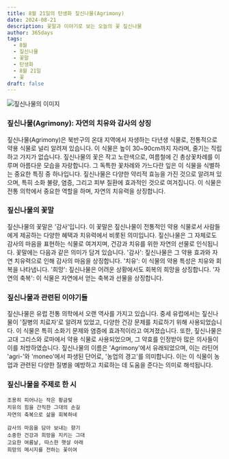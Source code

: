 ```yaml
---
title: 8월 21일의 탄생화 짚신나물(Agrimony)
date: 2024-08-21
description: 꽃말과 이야기로 보는 오늘의 꽃 짚신나물
author: 365days
tags:
  - 8월
  - 짚신나물
  - 꽃말
  - 탄생화
  - 8월 21일
  - 꽃
draft: false
---
```


![짚신나물의 이미지](https://cdn.pixabay.com/photo/2020/06/28/14/37/agrimony-flower-5349515_1280.jpg#center)


### 짚신나물(Agrimony): 자연의 치유와 감사의 상징

짚신나물(Agrimony)은 북반구의 온대 지역에서 자생하는 다년생 식물로, 전통적으로 약용 식물로 널리 알려져 있습니다. 이 식물은 높이 30~90cm까지 자라며, 줄기는 직립하고 가지가 없습니다. 짚신나물의 꽃은 작고 노란색으로, 여름철에 긴 총상꽃차례를 이루며 아름다운 모습을 자랑합니다. 그 독특한 꽃차례와 가느다란 잎은 이 식물을 식별하는 중요한 특징 중 하나입니다. 짚신나물은 다양한 약리적 효능을 가진 것으로 알려져 있으며, 특히 소화 불량, 염증, 그리고 피부 질환에 효과적인 것으로 여겨집니다. 이 식물은 전통 의학에서 중요한 역할을 하며, 자연의 치유력을 상징합니다.


### 짚신나물의 꽃말

짚신나물의 꽃말은 '감사'입니다. 이 꽃말은 짚신나물이 전통적인 약용 식물로서 사람들에게 제공하는 다양한 혜택과 치유력에서 비롯된 의미입니다. 짚신나물은 그 자체로도 감사의 마음을 표현하는 식물로 여겨지며, 건강과 치유를 위한 자연의 선물로 인식됩니다. 꽃말에는 다음과 같은 의미가 담겨 있습니다. '감사': 짚신나물은 그 약용 효과와 자연 치유력으로 인해 감사의 마음을 상징합니다. '치유': 이 식물의 약용 특성은 치유와 회복을 나타냅니다. '희망': 짚신나물은 어려운 상황에서도 회복의 희망을 상징합니다. '자연의 축복': 이 식물은 자연에서 얻는 축복과 선물을 상징합니다.


### 짚신나물과 관련된 이야기들

짚신나물은 유럽 전통 의학에서 오랜 역사를 가지고 있습니다. 중세 유럽에서는 짚신나물이 '질병의 치료자'로 알려져 있었고, 다양한 건강 문제를 치료하기 위해 사용되었습니다. 이 식물은 특히 소화기 문제와 염증에 효과적이라고 여겨졌습니다. 또한, 짚신나물은 고대 그리스와 로마에서 약용 식물로 사용되었으며, 그 약효를 인정받아 많은 의사들이 이를 처방하였습니다. 짚신나물의 이름은 'Agrimony'에서 유래되었으며, 이는 라틴어 'agri-'와 'moneo'에서 파생된 단어로, '농업의 경고'를 의미합니다. 이는 이 식물이 농업과 관련된 다양한 질병을 예방하고 치료하는 데 도움을 준다는 의미로 해석됩니다.

### 짚신나물을 주제로 한 시

	조용히 피어나는 작은 황금빛
	치유의 힘을 간직한 그대의 손길
	자연의 축복으로 삶을 회복하네
	
	감사의 마음을 담아 보내는 향기
	소중한 건강과 희망을 지키는 그대
	고요한 여름날, 따스한 햇살 아래
	희망의 메시지를 전하는 꽃이여
